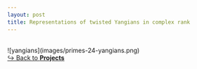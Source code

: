 ```yaml
---
layout: post
title: Representations of twisted Yangians in complex rank
---
```

<br>
![yangians](images/primes-24-yangians.png)

<br>
<a href="https://shihankanungo.github.io/projects">↪️ Back to <b>Projects</b></a>

